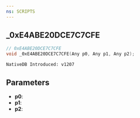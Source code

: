 ```yaml
---
ns: SCRIPTS
---
```

## _0xE4ABE20DCE7C7CFE

```c
// 0xE4ABE20DCE7C7CFE
void _0xE4ABE20DCE7C7CFE(Any p0, Any p1, Any p2);
```

```
NativeDB Introduced: v1207
```

## Parameters
* **p0**:
* **p1**:
* **p2**:
